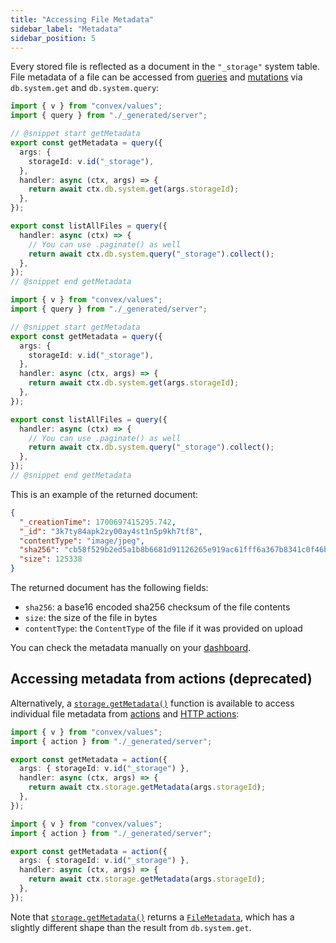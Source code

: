 ```yaml
---
title: "Accessing File Metadata"
sidebar_label: "Metadata"
sidebar_position: 5
---
```




Every stored file is reflected as a document in the `"_storage"` system table.
File metadata of a file can be accessed from
[queries](/functions/query-functions.mdx) and
[mutations](/functions/mutation-functions.mdx) via `db.system.get` and
`db.system.query`:


```ts
import { v } from "convex/values";
import { query } from "./_generated/server";

// @snippet start getMetadata
export const getMetadata = query({
  args: {
    storageId: v.id("_storage"),
  },
  handler: async (ctx, args) => {
    return await ctx.db.system.get(args.storageId);
  },
});

export const listAllFiles = query({
  handler: async (ctx) => {
    // You can use .paginate() as well
    return await ctx.db.system.query("_storage").collect();
  },
});
// @snippet end getMetadata
```

```ts
import { v } from "convex/values";
import { query } from "./_generated/server";

// @snippet start getMetadata
export const getMetadata = query({
  args: {
    storageId: v.id("_storage"),
  },
  handler: async (ctx, args) => {
    return await ctx.db.system.get(args.storageId);
  },
});

export const listAllFiles = query({
  handler: async (ctx) => {
    // You can use .paginate() as well
    return await ctx.db.system.query("_storage").collect();
  },
});
// @snippet end getMetadata
```


This is an example of the returned document:

```json
{
  "_creationTime": 1700697415295.742,
  "_id": "3k7ty84apk2zy00ay4st1n5p9kh7tf8",
  "contentType": "image/jpeg",
  "sha256": "cb58f529b2ed5a1b8b6681d91126265e919ac61fff6a367b8341c0f46b06a5bd",
  "size": 125338
}
```

The returned document has the following fields:

- `sha256`: a base16 encoded sha256 checksum of the file contents
- `size`: the size of the file in bytes
- `contentType`: the `ContentType` of the file if it was provided on upload

You can check the metadata manually on your
[dashboard](/dashboard/deployments/files.md).

## Accessing metadata from actions (deprecated)

Alternatively, a
[`storage.getMetadata()`](/api/interfaces/server.StorageReader#getmetadata)
function is available to access individual file metadata from
[actions](/functions/actions.mdx) and
[HTTP actions](/functions/http-actions.mdx):


```ts
import { v } from "convex/values";
import { action } from "./_generated/server";

export const getMetadata = action({
  args: { storageId: v.id("_storage") },
  handler: async (ctx, args) => {
    return await ctx.storage.getMetadata(args.storageId);
  },
});
```

```ts
import { v } from "convex/values";
import { action } from "./_generated/server";

export const getMetadata = action({
  args: { storageId: v.id("_storage") },
  handler: async (ctx, args) => {
    return await ctx.storage.getMetadata(args.storageId);
  },
});
```


Note that
[`storage.getMetadata()`](/api/interfaces/server.StorageReader#getmetadata)
returns a [`FileMetadata`](/api/modules/server#filemetadata), which has a
slightly different shape than the result from `db.system.get`.
